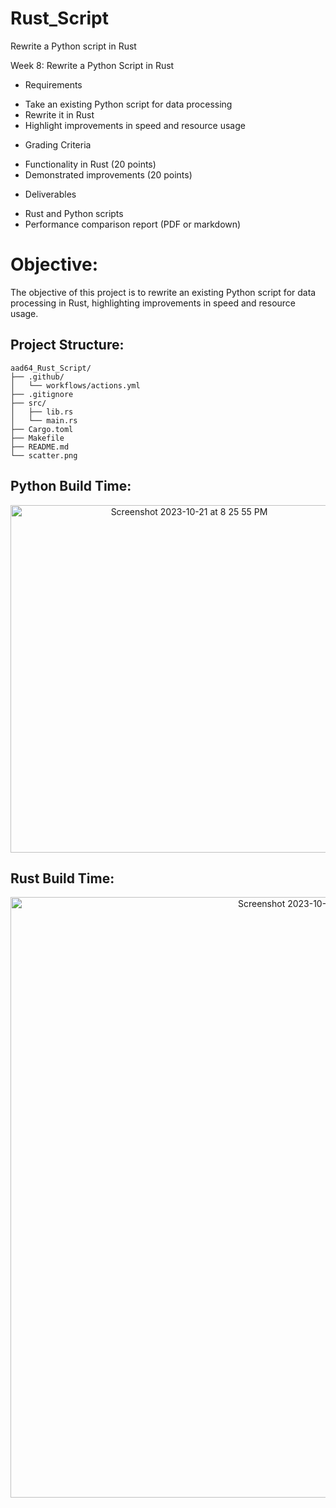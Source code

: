 # Rust_Script
Rewrite a Python script in Rust

Week 8: Rewrite a Python Script in Rust
* Requirements
+ Take an existing Python script for data processing
+ Rewrite it in Rust
+ Highlight improvements in speed and resource usage
* Grading Criteria
+ Functionality in Rust (20 points)
+ Demonstrated improvements (20 points)
* Deliverables
+ Rust and Python scripts
+ Performance comparison report (PDF or markdown)

# Objective:
The objective of this project is to rewrite an existing Python script for data processing in Rust, highlighting improvements in speed and resource usage.

## Project Structure:
```
aad64_Rust_Script/
├── .github/
│   └── workflows/actions.yml
├── .gitignore
├── src/
│   ├── lib.rs
│   └── main.rs
├── Cargo.toml
├── Makefile
├── README.md
└── scatter.png
```

## Python Build Time:
<p align = "center"><img width="556" alt="Screenshot 2023-10-21 at 8 25 55 PM" src="https://github.com/nogibjj/Rust_Script/assets/143753050/98d3f849-0641-41fb-a933-6a4a3bb0165c"></p>

## Rust Build Time:
<p align = "center"><img width="961" alt="Screenshot 2023-10-21 at 8 20 16 PM" src="https://github.com/nogibjj/Rust_Script/assets/143753050/866c7ec6-6db9-498b-ad77-b9bba36c3b2e"></p>

